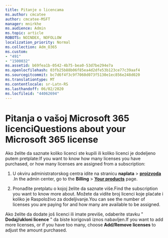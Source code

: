 ```yaml
---
title: Pitanje o licencama
ms.author: cmcatee
author: cmcatee-MSFT
manager: mnirkhe
ms.audience: Admin
ms.topic: article
ROBOTS: NOINDEX, NOFOLLOW
localization_priority: Normal
ms.collection: Adm_O365
ms.custom:
- "491"
- "1500032"
ms.assetid: b69fea1b-0542-4b75-bea0-53d7be294e7a
ms.openlocfilehash: 03fb25b88b06f85ea4d2dfe53b123ce77c39aaf4
ms.sourcegitcommit: bc7d6f4f3c9f7060d073f5130e1ec856e248d020
ms.translationtype: MT
ms.contentlocale: sr-Latn-RS
ms.lasthandoff: 06/02/2020
ms.locfileid: "44062694"
---
```

# <a name="questions-about-your-microsoft-365-license"></a><span data-ttu-id="55404-102">Pitanja o vašoj Microsoft 365 licenci</span><span class="sxs-lookup"><span data-stu-id="55404-102">Questions about your Microsoft 365 license</span></span>

<span data-ttu-id="55404-103">Ako želite da saznate koliko licenci ste kupili ili koliko licenci je dodeljeno putem pretplate:</span><span class="sxs-lookup"><span data-stu-id="55404-103">If you want to know how many licenses you have purchased, or how many licenses are assigned from a subscription:</span></span>
  
1. <span data-ttu-id="55404-104">U okviru administratorskog centra idite na stranicu **naplata** \> **[proizvoda](https://go.microsoft.com/fwlink/p/?linkid=842054)** .</span><span class="sxs-lookup"><span data-stu-id="55404-104">In the admin center, go to the **Billing** \> **[Your products](https://go.microsoft.com/fwlink/p/?linkid=842054)** page.</span></span>

2. <span data-ttu-id="55404-105">Pronađite pretplatu o kojoj želite da saznate više.</span><span class="sxs-lookup"><span data-stu-id="55404-105">Find the subscription you want to know more about.</span></span> <span data-ttu-id="55404-106">Možete da vidite broj licenci koje plaćate i koliko je Raspoloživo za dodeljivanje.</span><span class="sxs-lookup"><span data-stu-id="55404-106">You can see the number of licenses you are paying for and how many are available to be assigned.</span></span>

<span data-ttu-id="55404-107">Ako želite da dodate još licenci ili imate previše, odaberite stavku " **Dodaj/ukloni licence** " da biste korigovali iznos nabavljen.</span><span class="sxs-lookup"><span data-stu-id="55404-107">If you want to add more licenses, or if you have too many, choose **Add/Remove licenses** to adjust the amount purchased.</span></span>